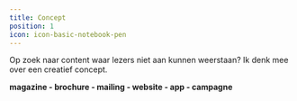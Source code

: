 ```yaml
---
title: Concept
position: 1
icon: icon-basic-notebook-pen
---
```


Op zoek naar content waar lezers niet aan kunnen weerstaan? Ik denk mee over een creatief concept.

**magazine - brochure - mailing - website - app - campagne**